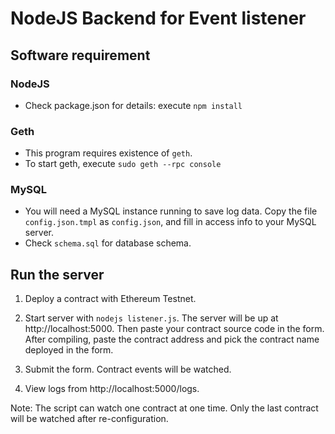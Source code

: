 NodeJS Backend for Event listener
================

## Software requirement

### NodeJS
- Check package.json for details: execute `npm install`

### Geth
- This program requires existence of `geth`.
- To start geth, execute `sudo geth --rpc console`

### MySQL
- You will need a MySQL instance running to save log data. Copy the file `config.json.tmpl` as `config.json`, and fill in access info to your MySQL server.
- Check `schema.sql` for database schema.


## Run the server

1. Deploy a contract with Ethereum Testnet.

2. Start server with `nodejs listener.js`. The server will be up at http://localhost:5000. Then paste your contract source code in the form. After compiling, paste the contract address and pick the contract name deployed in the form.

3. Submit the form. Contract events will be watched.

4. View logs from http://localhost:5000/logs.

Note: The script can watch one contract at one time. Only the last contract will be watched after re-configuration.
